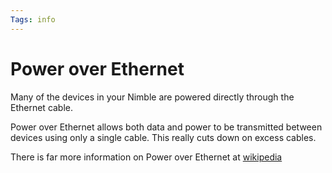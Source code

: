 ```yaml
---
Tags: info
---
```


# Power over Ethernet

Many of the devices in your Nimble are powered directly through the Ethernet cable.

Power over Ethernet allows both data and power to be transmitted between devices using only a single cable. This really cuts down on excess cables.

There is far more information on Power over Ethernet at [wikipedia](https://en.wikipedia.org/wiki/Power_over_Ethernet)